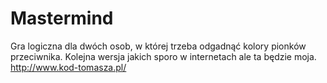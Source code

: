 # Mastermind
Gra logiczna dla dwóch osob, w której trzeba odgadnąć kolory pionków przeciwnika. Kolejna wersja jakich sporo w internetach ale ta będzie moja.
http://www.kod-tomasza.pl/
